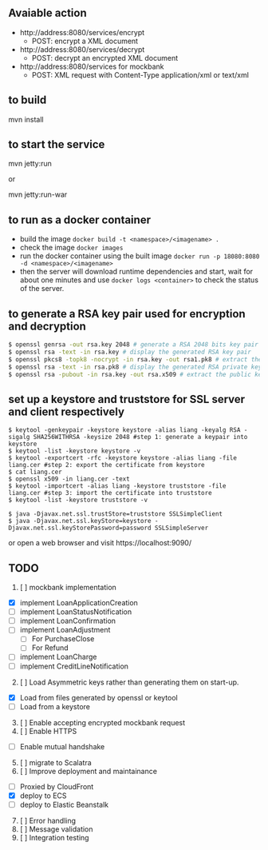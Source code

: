## Avaiable action
- http://address:8080/services/encrypt
  - POST: encrypt a XML document
- http://address:8080/services/decrypt
  - POST: decrypt an encrypted XML document
- http://address:8080/services for mockbank
  - POST: XML request with Content-Type application/xml or text/xml


## to build
  mvn install
## to start the service
  mvn jetty:run
  
or

  mvn jetty:run-war

## to run as a docker container
  - build the image `docker build -t <namespace>/<imagename> .`
  - check the image `docker images`
  - run the docker container using the built image `docker run -p 18080:8080 -d <namespace>/<imagename>`
  - then the server will download runtime dependencies and start,
    wait for about one minutes and use `docker logs <container>` to check the status of the server.

## to generate a RSA key pair used for encryption and decryption
```bash
$ openssl genrsa -out rsa.key 2048 # generate a RSA 2048 bits key pair
$ openssl rsa -text -in rsa.key # display the generated RSA key pair
$ openssl pkcs8 -topk8 -nocrypt -in rsa.key -out rsa1.pk8 # extract the private key in PKCS8 format
$ openssl rsa -text -in rsa.pk8 # display the generated RSA private key
$ openssl rsa -pubout -in rsa.key -out rsa.x509 # extract the public key
```

## set up a keystore and truststore for SSL server and client respectively
```
$ keytool -genkeypair -keystore keystore -alias liang -keyalg RSA -sigalg SHA256WITHRSA -keysize 2048 #step 1: generate a keypair into keystore
$ keytool -list -keystore keystore -v
$ keytool -exportcert -rfc -keystore keystore -alias liang -file liang.cer #step 2: export the certificate from keystore
$ cat liang.cer
$ openssl x509 -in liang.cer -text
$ keytool -importcert -alias liang -keystore truststore -file liang.cer #step 3: import the certificate into truststore
$ keytool -list -keystore truststore -v

$ java -Djavax.net.ssl.trustStore=truststore SSLSimpleClient
$ java -Djavax.net.ssl.keyStore=keystore -Djavax.net.ssl.keyStorePassword=password SSLSimpleServer
```
or open a web browser and visit https://localhost:9090/


## TODO
1. [ ] mockbank implementation
  - [x] implement LoanApplicationCreation
  - [ ] implement LoanStatusNotification
  - [ ] implement LoanConfirmation
  - [ ] implement LoanAdjustment
    - [ ] For PurchaseClose
    - [ ] For Refund
  - [ ] implement LoanCharge
  - [ ] implement CreditLineNotification
2. [ ] Load Asymmetric keys rather than generating them on start-up.
  - [x] Load from files generated by openssl or keytool
  - [ ] Load from a keystore
3. [ ] Enable accepting encrypted mockbank request
4. [ ] Enable HTTPS
  - [ ] Enable mutual handshake
5. [ ] migrate to Scalatra
6. [ ] Improve deployment and maintainance
  - [ ] Proxied by CloudFront
  - [x] deploy to ECS
  - [ ] deploy to Elastic Beanstalk
7. [ ] Error handling
8. [ ] Message validation
9. [ ] Integration testing


  
